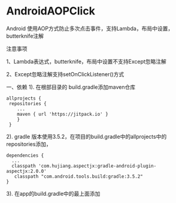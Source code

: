 # AndroidAOPClick
Android 使用AOP方式防止多次点击事件，支持Lambda，布局中设置，butterknife注解

注意事项

1、Lambda表达式，butterknife，布局中设置不支持Except忽略注解

2、Except忽略注解支持setOnClickListener()方式


一、依赖
1). 在根部目录的 build.gradle添加maven仓库



    allprojects {
	 repositories {
		...
		maven { url 'https://jitpack.io' }
		}  
     }


2). gradle 版本使用3.5.2，在项目的build.gradle中的allprojects中的repositories添加，


	dependencies {
  	  ...
  	  classpath 'com.hujiang.aspectjx:gradle-android-plugin-aspectjx:2.0.0'
 	   classpath "com.android.tools.build:gradle:3.5.2"
	}


3). 在app的build.gradle中的最上面添加

